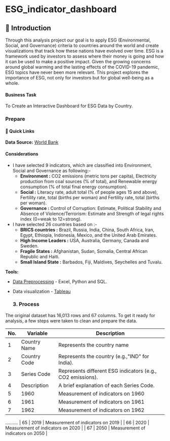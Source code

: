 # ESG_indicator_dashboard
## 📝 Introduction 
Through this analysis project our goal is to apply ESG (Environmental, Social, and Governance) criteria to countries around the world and create visualizations that track how these nations have evolved over time. ESG is a framework used by investors to assess where their money is going and how it can be used to make a positive impact. Given the growing concerns around global warming and the lasting effects of the COVID-19 pandemic, ESG topics have never been more relevant. This project explores the importance of ESG, not only for investors but for global well-being as a whole.

#### Business Task
To Create an Interactive Dashboard for ESG Data by Country.

### Prepare
#### 🔗 Quick Links
**Data Source:** [World Bank](https://databank.worldbank.org/source/environment-social-and-governance?preview=on) <br>

#### Considerations
* I have selected 9 indicators, which are classified into Environment,  Social and Governance as following:-
    - **Environment :** CO2 emissions (metric tons per capita), Electricity production from coal sources (% of total), and Renewable energy consumption (% of total final energy consumption).
    - **Social      :** Literacy rate, adult total (% of people ages 15 and above), Fertility rate, total (births per woman) and Fertility rate, total (births per woman).
    - **Governance  :** Control of Corruption: Estimate, Political Stability and Absence of Violence/Terrorism: Estimate and Strength of legal rights index (0=weak to 12=strong).
* I have selected 26 countries based on :-
    - **BRICS countries :** Brazil, Russia, India, China, South Africa, Iran, Egypt, Ethiopia, Indonesia, Mexico, and the United Arab Emirates.
    - **High Income Leaders :** USA, Australia, Germany, Canada and Sweden.
    - **Fragile States :** Afghanistan, Sudan, Somalia, Central African Republic and Haiti.
    - **Small Island State :** Barbados, Fiji, Maldives, Seychelles and Tuvalu.

**Tools:** <br>
- [Data Preprocessing](https://github.com/sangeetbanik/ESG_indicator_dashboard/blob/main/Data_Preprocessing.sql) - Excel, Python and SQL.
- Data visualization - [Tableau](https://public.tableau.com/app/profile/sangeet.banik/viz/ESG_Indicator/Dashboard1)

  ### 3. Process
The original dataset has 16,013 rows and 67 columns. To get it ready for analysis, a few steps were taken to clean and prepare the data.

| **No.**|  **Variable**       |  **Description**                                          |
|--------|------------------   | ----------------------------------------------------------|
| 1      | Country Name        | Represents the country name                               |
| 2      | Country Code        | Represents the country (e.g.,"IND" for India).            |
| 3      | Series Code         | Represents different ESG indicators (e.g., CO2 emissions).|
| 4      | Description         | A brief explanation of each Series Code.                  |
| 5      | 1960                | Measurement of indicators on 1960                         |
| 6      | 1961                | Measurement of indicators on 1961                         |
| 7      | 1962                | Measurement of indicators on 1962                         |
..........
| 65      |  2019                | Measurement of indicators on 2019                       |
| 66      |  2020                | Measurement of indicators on 2020                       |
| 67      |  2050                | Measurement of indicators on 2050                       |



  
